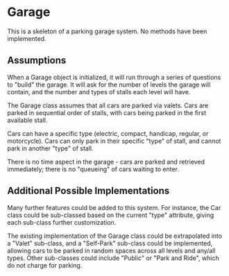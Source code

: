 # Garage

This is a skeleton of a parking garage system. No methods have been implemented.

## Assumptions
When a Garage object is initialized, it will run through a series of questions to "build" the garage. It will ask for the number of levels the garage will contain, and the number and types of stalls each level will have.

The Garage class assumes that all cars are parked via valets. Cars are parked in sequential order of stalls, with cars being parked in the first available stall.

Cars can have a specific type (electric, compact, handicap, regular, or motorcycle). Cars can only park in their specific "type" of stall, and cannot park in another "type" of stall.

There is no time aspect in the garage - cars are parked and retrieved immediately; there is no "queueing" of cars waiting to enter.

## Additional Possible Implementations
Many further features could be added to this system. For instance, the Car class could be sub-classed based on the current "type" attribute, giving each sub-class further customization.

The existing implementation of the Garage class could be extrapolated into a "Valet" sub-class, and a "Self-Park" sub-class could be implemented, allowing cars to be parked in random spaces across all levels and any/all types. Other sub-classes could include "Public" or "Park and Ride", which do not charge for parking.
